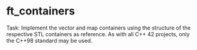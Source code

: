 # ft_containers
Task: Implement the vector and map containers using the structure of the respective STL containers as reference. As with all C++ 42 projects, only the C++98 standard may be used.
